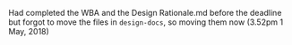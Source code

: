 Had completed the WBA and the Design Rationale.md before the deadline but forgot to move the files in `design-docs`, so moving them now (3.52pm 1 May, 2018)